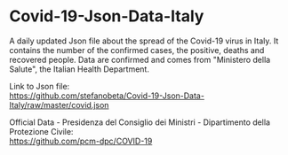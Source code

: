 # Covid-19-Json-Data-Italy
A daily updated Json file about the spread of the Covid-19 virus in Italy. It contains the number of the confirmed cases, the positive, deaths and recovered people. Data are confirmed and comes from "Ministero della Salute", the Italian Health Department.

Link to Json file:  
https://github.com/stefanobeta/Covid-19-Json-Data-Italy/raw/master/covid.json

Official Data - Presidenza del Consiglio dei Ministri - Dipartimento della Protezione Civile:  
https://github.com/pcm-dpc/COVID-19
